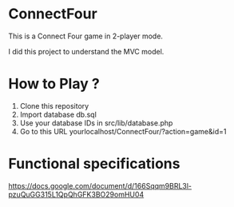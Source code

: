 # ConnectFour
This is a Connect Four game in 2-player mode.

I did this project to understand the MVC model.

# How to Play ?
1. Clone this repository
2. Import database db.sql
3. Use your database IDs in src/lib/database.php
4. Go to this URL yourlocalhost/ConnectFour/?action=game&id=1

# Functional specifications
https://docs.google.com/document/d/166Sqqm9BRL3l-pzuQuGG315L1QpQhGFK3BO29omHU04
